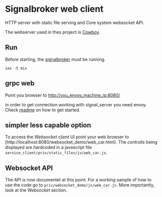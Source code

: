 # Signalbroker web client

HTTP server with static file serving and Core system websocket API.

The webserver used in thes project is [Cowboy](https://github.com/ninenines/cowboy).

## Run

Before starting, the [signalbroker](https://github.com/volvo-cars/signalbroker-server) must be running.


```
iex -S mix
```

## grpc web
Point you browser to [http://you_envoy_machine_ip:8080/](http://localhost:8080/)

in order to get connection working with signal_server you need envoy. Check [readme](configuration/grpc_web/README.md) on how to get started.


## simpler less capable option

To access the *Websocket client* UI point your web browser to [http://localhost:8080/websocket_demo/web_car.html).
The controlls being displayed are hardcoded in a javascript file `service_client/priv/static_files/js/web_car.js`.

## Websocket API

The API is now documentet at this point.
For a working sample of how to use the code go to `priv/websocket_demo/js/web_car.js`.
More importantly, look at the *Websocket* section.
